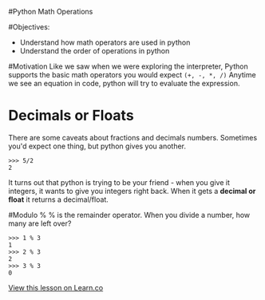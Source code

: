 
#Python Math Operations

#Objectives:

+ Understand how math operators are used in python
+ Understand the order of operations in python

#Motivation
Like we saw when we were exploring the interpreter, Python supports the basic math operators you would expect ``(+, -, *, /)``  Anytime we see an equation in code, python will try to evaluate the expression.


# Decimals or Floats
There are some caveats about fractions and decimals numbers. Sometimes you'd expect one thing, but python gives you another.
```
>>> 5/2
2
```
It turns out that python is trying to be your friend - when you give it integers, it wants to give you integers right back. When it gets a **decimal or float** it returns a decimal/float.

#Modulo %
% is the remainder operator. When you divide a number, how many are left over?
```
>>> 1 % 3
1
>>> 2 % 3
2
>>> 3 % 3
0
```

<a href='https://learn.co/lessons/cssi-4.4-python-math-operators' data-visibility='hidden'>View this lesson on Learn.co</a>
